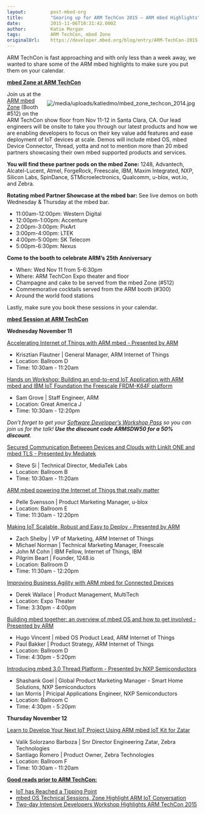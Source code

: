 ```yaml
---
layout:         post-mbed-org
title:          "Gearing up for ARM TechCon 2015 – ARM mbed Highlights"
date:           2015-11-06T18:31:42.000Z
author:         Katie Morgan
tags:           ARM TechCon, mbed Zone
originalUrl:    https://developer.mbed.org/blog/entry/ARM-TechCon-2015-ARM-mbed-Highlights/
---
```


<p>
  ARM TechCon is fast approaching and with only less than a week
  away, we wanted to share some of the ARM mbed highlights to make
  sure you put them on your calendar.
</p>
<p>
  <u><strong>mbed Zone at ARM TechCon</strong></u>
</p>
<div style="padding: 10px; float:right">
  <p>
    <img src=
    "https://developer.mbed.org/media/uploads/katiedmo/mbed_zone_techcon_2014.jpg"
    alt="/media/uploads/katiedmo/mbed_zone_techcon_2014.jpg" title=
    "/media/uploads/katiedmo/mbed_zone_techcon_2014.jpg">
  </p>
</div>
<p>
  Join us at the <a href="http://www.armtechcon.com/mbed-zone-2/"
  rel="nofollow">ARM mbed Zone</a> (Booth #512) on the ARM TechCon
  show floor from Nov 11-12 in Santa Clara, CA. Our lead engineers
  will be onsite to take you through our latest products and how we
  are enabling developers to focus on their key value add features
  and ease deployment of IoT devices at scale. Demos will include
  mbed OS, mbed Device Connector, Thread, yotta and not to mention
  more than 20 mbed partners showcasing their own mbed supported
  products and services.
</p>
<p>
  <strong>You will find these partner pods on the mbed
  Zone:</strong> 1248, Advantech, Alcatel-Lucent, Atmel, ForgeRock,
  Freescale, IBM, Maxim Integrated, NXP, Silicon Labs, SpinDance,
  STMicroelectronics, Qualcomm, u-blox, wot.io, and Zebra.
</p>
<p>
  <strong>Rotating mbed Partner Showcase at the mbed bar:</strong>
  See live demos on both Wednesday &amp; Thursday at the mbed bar.
</p>
<ul>
  <li>11:00am-12:00pm: Western Digital
  </li>
  <li>12:00pm-1:00pm: Accenture
  </li>
  <li>2:00pm-3:00pm: PixArt
  </li>
  <li>3:00pm-4:00pm: LTEK
  </li>
  <li>4:00pm-5:00pm: SK Telecom
  </li>
  <li>5:00pm-6:30pm: Nexus
  </li>
</ul>
<p>
  <strong>Come to the booth to celebrate ARM’s 25th
  Anniversary</strong>
</p>
<ul>
  <li>When: Wed Nov 11 from 5-6:30pm
  </li>
  <li>Where: ARM TechCon Expo theater and floor
  </li>
  <li>Champagne and cake to be served from the mbed Zone (#512)
  </li>
  <li>Commemorative cocktails served from the ARM booth (#300)
  </li>
  <li>Around the world food stations
  </li>
</ul>
<p>
  Lastly, make sure you book these sessions in your calendar.
</p>
<p>
  <u><strong>mbed Session at ARM TechCon</strong></u>
</p>
<p>
  <strong>Wednesday November 11</strong>
</p>
<p>
  <a href=
  "http://schedule.armtechcon.com/session/accelerating-internet-of-things-with-arm-mbed-presented-by-arm"
  rel="nofollow">Accelerating Internet of Things with ARM mbed -
  Presented by ARM</a>
</p>
<ul>
  <li>Krisztian Flautner | General Manager, ARM Internet of Things
  </li>
  <li>Location: Ballroom D
  </li>
  <li>Time: 10:30am - 11:20am
  </li>
</ul>
<p>
  <a href=
  "http://schedule.armtechcon.com/session/hands-on-workshop-building-an-end-to-end-iot-application-with-arm-mbed-and-ibm-iot-foundation-the-freescale-frdm-k64f-platform"
  rel="nofollow">Hands on Workshop: Building an end-to-end IoT
  Application with ARM mbed and IBM IoT Foundation the Freescale
  FRDM-K64F platform</a>
</p>
<ul>
  <li>Sam Grove | Staff Engineer, ARM
  </li>
  <li>Location: Great America J
  </li>
  <li>Time: 10:30am - 12:20pm
  </li>
</ul>
<p>
  <em>Don’t forget to get your <a href=
  "http://www.armtechcon.com/passes-pricing/" rel=
  "nofollow">Software Developer’s Workshop Pass</a> so you can join
  us for the talk! <strong>Use the discount code ARMSDW50 for a 50%
  discount</strong>.</em>
</p>
<p>
  <a href=
  "http://schedule.armtechcon.com/session/secured-communication-between-devices-and-clouds-with-linkit-one-and-mbedtls-presented-by-mediatek"
  rel="nofollow">Secured Communication Between Devices and Clouds
  with LinkIt ONE and mbed TLS - Presented by Mediatek</a>
</p>
<ul>
  <li>Steve Si | Technical Director, MediaTek Labs
  </li>
  <li>Location: Ballroom B
  </li>
  <li>Time: 10:30am - 11:20am
  </li>
</ul>
<p>
  <a href=
  "http://schedule.armtechcon.com/session/arm-mbed-powering-the-internet-of-things-that-really-matter"
  rel="nofollow">ARM mbed powering the Internet of Things that
  really matter</a>
</p>
<ul>
  <li>Pelle Svensson | Product Marketing Manager, u-blox
  </li>
  <li>Location: Ballroom E
  </li>
  <li>Time: 11:30am - 12:20pm
  </li>
</ul>
<p>
  <a href=
  "http://schedule.armtechcon.com/session/making-iot-scalable-robust-and-easy-to-deploy-presented-by-arm"
  rel="nofollow">Making IoT Scalable, Robust and Easy to Deploy -
  Presented by ARM</a>
</p>
<ul>
  <li>Zach Shelby | VP of Marketing, ARM Internet of Things
  </li>
  <li>Michael Norman | Technical Marketing Manager, Freescale
  </li>
  <li>John M Cohn | IBM Fellow, Internet of Things, IBM
  </li>
  <li>Pilgrim Beart | Founder, 1248.io
  </li>
  <li>Location: Ballroom D
  </li>
  <li>Time: 11:30am - 12:20pm
  </li>
</ul>
<p>
  <a href=
  "http://schedule.armtechcon.com/session/improving-business-agility-with-arm-mbed-for-connected-devices"
  rel="nofollow">Improving Business Agility with ARM mbed for
  Connected Devices</a>
</p>
<ul>
  <li>Derek Wallace | Product Management, MultiTech
  </li>
  <li>Location: Expo Theater
  </li>
  <li>Time: 3:30pm - 4:00pm
  </li>
</ul>
<p>
  <a href=
  "http://schedule.armtechcon.com/session/building-mbed-together-an-overview-of-mbed-os-and-how-to-get-involved-presented-by-arm"
  rel="nofollow">Building mbed together: an overview of mbed OS and
  how to get involved - Presented by ARM</a>
</p>
<ul>
  <li>Hugo Vincent | mbed OS Product Lead, ARM Internet of Things
  </li>
  <li>Paul Bakker | Product Strategy, ARM Internet of Things
  </li>
  <li>Location: Ballroom D
  </li>
  <li>Time: 4:30pm - 5:20pm
  </li>
</ul>
<p>
  <a href=
  "http://schedule.armtechcon.com/session/introducing-mbed-30-thread-platform-presented-by-nxp-semiconductors"
  rel="nofollow">Introducing mbed 3.0 Thread Platform - Presented
  by NXP Semiconductors</a>
</p>
<ul>
  <li>Shashank Goel | Global Product Marketing Manager - Smart Home
  Solutions, NXP Semiconductors
  </li>
  <li>Ian Morris | Pricipal Applications Engineer, NXP
  Semiconductors
  </li>
  <li>Location: Ballroom C
  </li>
  <li>Time: 4:30pm - 5:20pm
  </li>
</ul>
<p>
  <strong>Thursday November 12</strong>
</p>
<p>
  <a href=
  "http://schedule.armtechcon.com/session/learn-to-develop-your-next-iot-project-using-arm-mbed-iot-kit-for-zatar"
  rel="nofollow">Learn to Develop Your Next IoT Project Using ARM
  mbed IoT Kit for Zatar</a>
</p>
<ul>
  <li>Valik Solorzano Barboza | Snr Director Engineering Zatar,
  Zebra Technologies
  </li>
  <li>Santiago Romero | Product Owner, Zebra Technologies
  </li>
  <li>Location: Ballroom F
  </li>
  <li>Time: 10:30am - 11:20am
  </li>
</ul>
<p>
  <u><strong>Good reads prior to ARM TechCon:</strong></u>
</p>
<ul>
  <li>
    <a href=
    "http://www.armtechcon.com/iot-has-reached-a-tipping-point/"
    rel="nofollow">IoT has Reached a Tipping Point</a>
  </li>
  <li>
    <a href=
    "http://www.armtechcon.com/mbed-os-technical-sessions-and-zone-highlight-arm-iot-conversation/"
    rel="nofollow">mbed OS Technical Sessions, Zone Highlight ARM
    IoT Conversation</a>
  </li>
  <li>
    <a href=
    "http://www.armtechcon.com/two-day-intensive-software-developers-workshop-highlights-arm-techcon-2015/"
    rel="nofollow">Two-day Intensive Developers Workshop Highlights
    ARM TechCon 2015</a>
  </li>
</ul>


